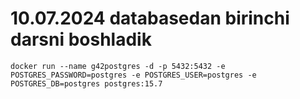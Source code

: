 # 10.07.2024 databasedan birinchi darsni boshladik

```shell
docker run --name g42postgres -d -p 5432:5432 -e POSTGRES_PASSWORD=postgres -e POSTGRES_USER=postgres -e POSTGRES_DB=postgres postgres:15.7
```